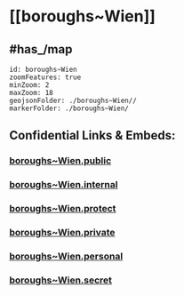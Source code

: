 # [[boroughs~Wien]] 


## #has_/map  



```leaflet
id: boroughs~Wien
zoomFeatures: true 
minZoom: 2 
maxZoom: 18
geojsonFolder: ./boroughs~Wien//
markerFolder: ./boroughs~Wien/
```



## Confidential Links & Embeds: 

### [boroughs~Wien.public](/_public/\Earth\Continent\Europe\Europe~Central\Austria\Austrias_States\Wien,Stateboroughs~Wien.public.md) 

### [boroughs~Wien.internal](/_internal/\Earth\Continent\Europe\Europe~Central\Austria\Austrias_States\Wien,Stateboroughs~Wien.internal.md) 

### [boroughs~Wien.protect](/_protect/\Earth\Continent\Europe\Europe~Central\Austria\Austrias_States\Wien,Stateboroughs~Wien.protect.md) 

### [boroughs~Wien.private](/_private/\Earth\Continent\Europe\Europe~Central\Austria\Austrias_States\Wien,Stateboroughs~Wien.private.md) 

### [boroughs~Wien.personal](/_personal/\Earth\Continent\Europe\Europe~Central\Austria\Austrias_States\Wien,Stateboroughs~Wien.personal.md) 

### [boroughs~Wien.secret](/_secret/\Earth\Continent\Europe\Europe~Central\Austria\Austrias_States\Wien,Stateboroughs~Wien.secret.md)

